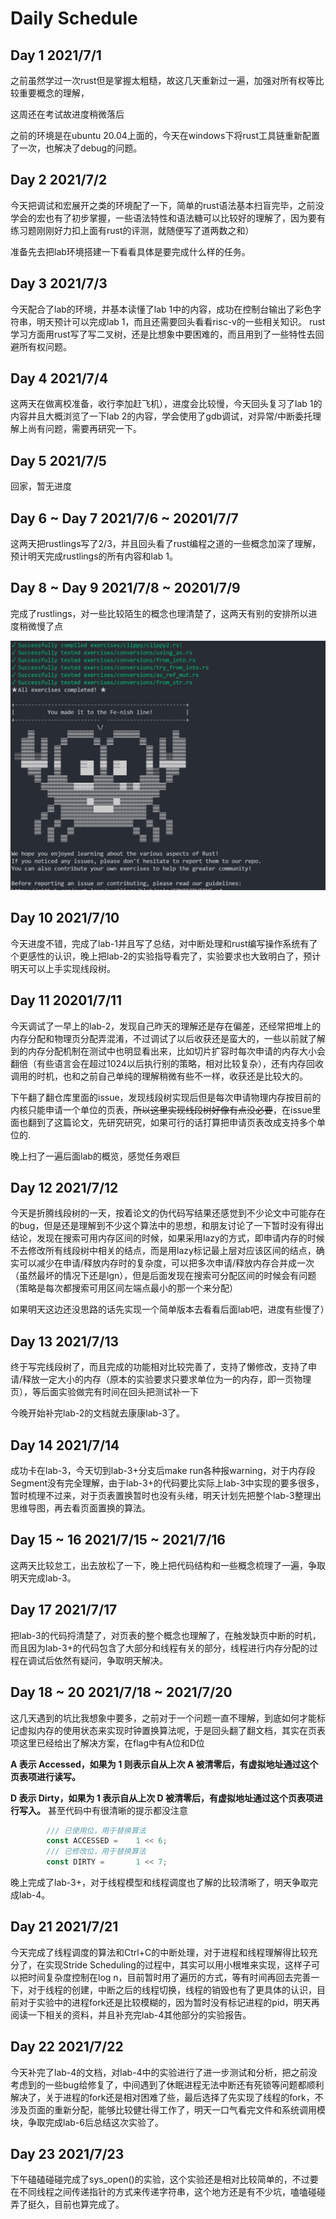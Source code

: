# Daily Schedule

## Day 1 2021/7/1

之前虽然学过一次rust但是掌握太粗糙，故这几天重新过一遍，加强对所有权等比较重要概念的理解，

这周还在考试故进度稍微落后

之前的环境是在ubuntu 20.04上面的，今天在windows下将rust工具链重新配置了一次，也解决了debug的问题。

## Day 2 2021/7/2

今天把调试和宏展开之类的环境配了一下，简单的rust语法基本扫盲完毕，之前没学会的宏也有了初步掌握，一些语法特性和语法糖可以比较好的理解了，因为要有练习题刚刚好力扣上面有rust的评测，就随便写了道两数之和）

准备先去把lab环境搭建一下看看具体是要完成什么样的任务。

## Day 3 2021/7/3

今天配合了lab的环境，并基本读懂了lab 1中的内容，成功在控制台输出了彩色字符串，明天预计可以完成lab 1，而且还需要回头看看risc-v的一些相关知识。
rust学习方面用rust写了写二叉树，还是比想象中要困难的，而且用到了一些特性去回避所有权问题。

## Day 4 2021/7/4

这两天在做离校准备，收行李加赶飞机），进度会比较慢，今天回头复习了lab 1的内容并且大概浏览了一下lab 2的内容，学会使用了gdb调试，对异常/中断委托理解上尚有问题，需要再研究一下。

## Day 5 2021/7/5

回家，暂无进度

## Day 6 ~ Day 7 2021/7/6 ~ 20201/7/7

这两天把rustlings写了2/3，并且回头看了rust编程之道的一些概念加深了理解，预计明天完成rustlings的所有内容和lab 1。

## Day 8 ~ Day 9 2021/7/8 ~ 20201/7/9

完成了rustlings，对一些比较陌生的概念也理清楚了，这两天有别的安排所以进度稍微慢了点

![](rustlings.png)

## Day 10 2021/7/10

今天进度不错，完成了lab-1并且写了总结，对中断处理和rust编写操作系统有了个更感性的认识，晚上把lab-2的实验指导看完了，实验要求也大致明白了，预计明天可以上手实现线段树。

## Day 11 20201/7/11

今天调试了一早上的lab-2，发现自己昨天的理解还是存在偏差，还经常把堆上的内存分配和物理页分配弄混淆，不过调试了以后收获还是蛮大的，一些以前就了解到的内存分配机制在测试中也明显看出来，比如切片扩容时每次申请的内存大小会翻倍（有些语言会在超过1024以后执行别的策略，相对比较复杂），还有内存回收调用的时机，也和之前自己单纯的理解稍微有些不一样，收获还是比较大的。

下午翻了翻仓库里面的issue，发现线段树实现后但是每次申请物理内存按目前的内核只能申请一个单位的页表，~~所以这里实现线段树好像有点没必要~~，在issue里面也翻到了这篇论文，先研究研究，如果可行的话打算把申请页表改成支持多个单位的.

晚上扫了一遍后面lab的概览，感觉任务艰巨

## Day 12 2021/7/12

今天是折腾线段树的一天，按着论文的伪代码写结果还感觉到不少论文中可能存在的bug，但是还是理解到不少这个算法中的思想，和朋友讨论了一下暂时没有得出结论，发现在搜索可用内存区间的时候，如果采用lazy的方式，即申请内存的时候不去修改所有线段树中相关的结点，而是用lazy标记最上层对应该区间的结点，确实可以减少在申请/释放内存时的复杂度，可以把多次申请/释放内存合并成一次（虽然最坏的情况下还是lgn），但是后面发现在搜索可分配区间的时候会有问题（策略是每次都搜索可用区间左端点最小的那一个来分配）

如果明天这边还没思路的话先实现一个简单版本去看看后面lab吧，进度有些慢了）

## Day 13 2021/7/13

终于写完线段树了，而且完成的功能相对比较完善了，支持了懒修改，支持了申请/释放一定大小的内存（原本的实验要求只要求单位为一的内存，即一页物理页），等后面实验做完有时间在回头把测试补一下

今晚开始补完lab-2的文档就去康康lab-3了。

## Day 14 2021/7/14

成功卡在lab-3，今天切到lab-3+分支后make run各种报warning，对于内存段 Segment没有完全理解，由于lab-3+的代码要比实际上lab-3中实现的要多很多，暂时梳理不过来，对于页表置换暂时也没有头绪，明天计划先把整个lab-3整理出思维导图，再去看页面置换的算法。

## Day 15 ~ 16 2021/7/15 ~ 2021/7/16

这两天比较怠工，出去放松了一下，晚上把代码结构和一些概念梳理了一遍，争取明天完成lab-3。

## Day 17 2021/7/17

把lab-3的代码捋清楚了，对页表的整个概念也理解了，在触发缺页中断的时机，而且因为lab-3+的代码包含了大部分和线程有关的部分，线程进行内存分配的过程在调试后依然有疑问，争取明天解决。

## Day 18 ~ 20 2021/7/18 ~ 2021/7/20

这几天遇到的坑比我想象中要多，之前对于一个问题一直不理解，到底如何才能标记虚拟内存的使用状态来实现时钟置换算法呢，于是回头翻了翻文档，其实在页表项这里已经给出了解决方案，在flag中有A位和D位

**A 表示 Accessed，如果为 1 则表示自从上次 A 被清零后，有虚拟地址通过这个页表项进行读写。**

**D 表示 Dirty，如果为 1 表示自从上次 D 被清零后，有虚拟地址通过这个页表项进行写入。**
甚至代码中有很清晰的提示都没注意
```rust
        /// 已使用位，用于替换算法
        const ACCESSED =    1 << 6;
        /// 已修改位，用于替换算法
        const DIRTY =       1 << 7;
```
晚上完成了lab-3+，对于线程模型和线程调度也了解的比较清晰了，明天争取完成lab-4。

## Day 21 2021/7/21

今天完成了线程调度的算法和Ctrl+C的中断处理，对于进程和线程理解得比较充分了，在实现Stride Scheduling的过程中，其实可以用小根堆来实现，这样子可以把时间复杂度控制在log n，目前暂时用了遍历的方式，等有时间再回去完善一下，对于线程的创建，中断之后的线程切换，线程的销毁也有了更具体的认识，目前对于实验中的进程fork还是比较模糊的，因为暂时没有标记进程的pid，明天再阅读一下相关的资料，并且补充完lab-4其他部分的实验报告。

## Day 22 2021/7/22

今天补完了lab-4的文档，对lab-4中的实验进行了进一步测试和分析，把之前没考虑到的一些bug给修复了，中间遇到了休眠进程无法中断还有死锁等问题都顺利解决了，关于进程的fork还是相对困难了些，最后选择了先实现了线程的fork，不涉及页面的重新分配，能够比较健壮得工作了，明天一口气看完文件和系统调用模块，争取完成lab-6后总结这次实验了。

## Day 23 2021/7/23

下午磕磕碰碰完成了sys_open()的实验，这个实验还是相对比较简单的，不过要在不同线程之间传递指针的方式来传递字符串，这个地方还是有不少坑，嗑嗑碰碰弄了挺久，目前也算完成了。

